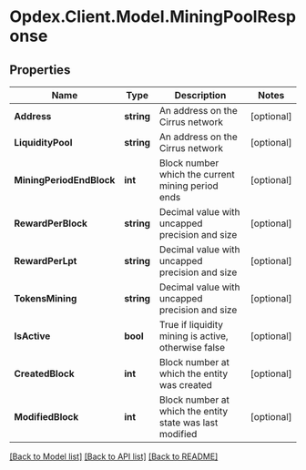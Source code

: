 # Opdex.Client.Model.MiningPoolResponse

## Properties

Name | Type | Description | Notes
------------ | ------------- | ------------- | -------------
**Address** | **string** | An address on the Cirrus network | [optional] 
**LiquidityPool** | **string** | An address on the Cirrus network | [optional] 
**MiningPeriodEndBlock** | **int** | Block number which the current mining period ends | [optional] 
**RewardPerBlock** | **string** | Decimal value with uncapped precision and size | [optional] 
**RewardPerLpt** | **string** | Decimal value with uncapped precision and size | [optional] 
**TokensMining** | **string** | Decimal value with uncapped precision and size | [optional] 
**IsActive** | **bool** | True if liquidity mining is active, otherwise false | [optional] 
**CreatedBlock** | **int** | Block number at which the entity was created | [optional] 
**ModifiedBlock** | **int** | Block number at which the entity state was last modified | [optional] 

[[Back to Model list]](../README.md#documentation-for-models) [[Back to API list]](../README.md#documentation-for-api-endpoints) [[Back to README]](../README.md)

